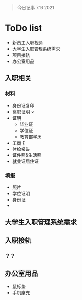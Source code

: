 > 今日记事
> 7.16 2021
> 


# ToDo list
- 新员工入职视频
- 大学生入职管理系统需求
- 项目接轨
- 办公室用品

## 入职相关
### 材料
- 身份证复印
- 离职证明 ×
- 证明
  - 毕业证
  - 学位证
  - 教育部学历
- 工商卡
- 体检报告
- 证件照&生活照
- 就业证居住证
  
### 填报
- 照片
- 学位证明
- 身份证
- 



## 大学生入职管理系统需求
### 
### 


## 入职接轨
### ？？

## 办公室用品
- 鼠标垫
- 手机座充


